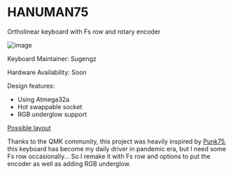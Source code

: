 # HANUMAN75
Ortholinear keyboard with Fs row and rotary encoder

![image](https://user-images.githubusercontent.com/72374465/173501699-9af63a0f-dfb5-4aa2-81b2-3b1574039e30.png)

Keyboard Maintainer: Sugengz

Hardware Availability: Soon

Design features:
* Using Atmega32a
* Hot swappable socket
* RGB underglow support

[Possible layout](https://github.com/sugengz/hanuman75/blob/main/PossibleLayout.md)

Thanks to the QMK community, this project was heavily inspired by [Punk75](https://github.com/dsanchezseco/punk75), this keyboard has become my daily driver in pandemic era, but I need some Fs row occasionally... So I remake it with Fs row and options to put the encoder as well as adding RGB underglow. 
